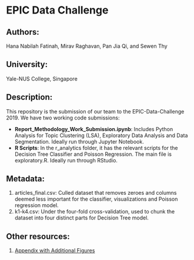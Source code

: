 # EPIC Data Challenge
## Authors:
Hana Nabilah Fatinah, Mirav Raghavan, Pan Jia Qi, and Sewen Thy

## University:
Yale-NUS College, Singapore 

## Description:
This repository is the submission of our team to the EPIC-Data-Challenge 2019.  We have two working code submissions:
 * **Report_Methodology_Work_Submission.ipynb**: Includes Python Analysis for Topic Clustering (LSA), Exploratory Data Analysis and Data Segmentation. Ideally run through Jupyter Notebook.
 * **R Scripts**: In the r_analytics folder, it has the relevant scripts for the Decision Tree Classifier and Poisson Regression. The main file is exploratory.R. Ideally run through RStudio. 

## Metadata:
1. articles_final.csv:
Culled dataset that removes zeroes and columns deemed less important for the classifier, visualizations and Poisson regression model.
2. k1-k4.csv:
Under the four-fold cross-validation, used to chunk the dataset into four distinct parts for Decision Tree model. 


## Other resources: 

1. [Appendix with Additional Figures](https://docs.google.com/document/d/1bw0chHY0Il7-AqXRB5BtS-iKSVOVVV15pXblxdQhCLk/edit)
